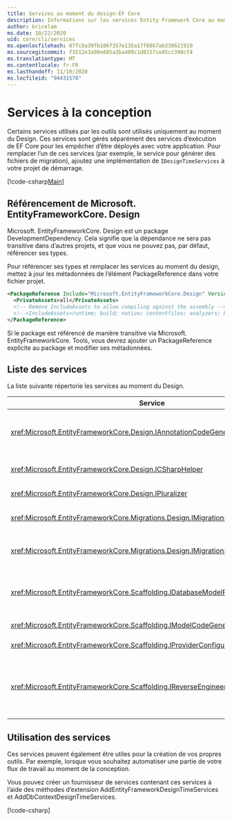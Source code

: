 ```yaml
---
title: Services au moment du design-EF Core
description: Informations sur les services Entity Framework Core au moment de la conception
author: bricelam
ms.date: 10/22/2020
uid: core/cli/services
ms.openlocfilehash: 07fc8a39fb106f357e135a17f6867ab338621910
ms.sourcegitcommit: f3512e3a98e685a3ba409c1d0157ce85cc390cf4
ms.translationtype: MT
ms.contentlocale: fr-FR
ms.lasthandoff: 11/10/2020
ms.locfileid: "94431570"
---
```

# <a name="design-time-services"></a>Services à la conception

Certains services utilisés par les outils sont utilisés uniquement au moment du Design. Ces services sont gérés séparément des services d’exécution de EF Core pour les empêcher d’être déployés avec votre application. Pour remplacer l’un de ces services (par exemple, le service pour générer des fichiers de migration), ajoutez une implémentation de `IDesignTimeServices` à votre projet de démarrage.

[!code-csharp[Main](../../../samples/core/Miscellaneous/CommandLine/DesignTimeServices.cs#DesignTimeServices)]

## <a name="referencing-microsoftentityframeworkcoredesign"></a>Référencement de Microsoft. EntityFrameworkCore. Design

Microsoft. EntityFrameworkCore. Design est un package DevelopmentDependency. Cela signifie que la dépendance ne sera pas transitive dans d’autres projets, et que vous ne pouvez pas, par défaut, référencer ses types.

Pour référencer ses types et remplacer les services au moment du design, mettez à jour les métadonnées de l’élément PackageReference dans votre fichier projet.

```xml
<PackageReference Include="Microsoft.EntityFrameworkCore.Design" Version="3.1.9">
  <PrivateAssets>all</PrivateAssets>
  <!-- Remove IncludeAssets to allow compiling against the assembly -->
  <!--<IncludeAssets>runtime; build; native; contentfiles; analyzers; buildtransitive</IncludeAssets>-->
</PackageReference>
```

Si le package est référencé de manière transitive via Microsoft. EntityFrameworkCore. Tools, vous devrez ajouter un PackageReference explicite au package et modifier ses métadonnées.

## <a name="list-of-services"></a>Liste des services

La liste suivante répertorie les services au moment du Design.

Service                                                                              | Description
------------------------------------------------------------------------------------ | -----------
<xref:Microsoft.EntityFrameworkCore.Design.IAnnotationCodeGenerator>                 | Génère le code pour les annotations de modèle correspondantes.
<xref:Microsoft.EntityFrameworkCore.Design.ICSharpHelper>                            | Aide à la génération de code C#.
<xref:Microsoft.EntityFrameworkCore.Design.IPluralizer>                              | Pluralise et singularise.
<xref:Microsoft.EntityFrameworkCore.Migrations.Design.IMigrationsCodeGenerator>      | Génère du code pour une migration.
<xref:Microsoft.EntityFrameworkCore.Migrations.Design.IMigrationsScaffolder>         | Classe principale pour la gestion des fichiers de migration.
<xref:Microsoft.EntityFrameworkCore.Scaffolding.IDatabaseModelFactory>               | Crée un modèle de base de données à partir d’une base de données.
<xref:Microsoft.EntityFrameworkCore.Scaffolding.IModelCodeGenerator>                 | Génère du code pour un modèle.
<xref:Microsoft.EntityFrameworkCore.Scaffolding.IProviderConfigurationCodeGenerator> | Génère du code OnConfiguring.
<xref:Microsoft.EntityFrameworkCore.Scaffolding.IReverseEngineerScaffolder>          | Classe principale pour la génération de modèles automatique de modèles rétroconçus.

## <a name="using-services"></a>Utilisation des services

Ces services peuvent également être utiles pour la création de vos propres outils. Par exemple, lorsque vous souhaitez automatiser une partie de votre flux de travail au moment de la conception.

Vous pouvez créer un fournisseur de services contenant ces services à l’aide des méthodes d’extension AddEntityFrameworkDesignTimeServices et AddDbContextDesignTimeServices.

[!code-csharp[](../../../samples/core/Miscellaneous/CommandLine/CustomTools.cs#CustomTools)]
